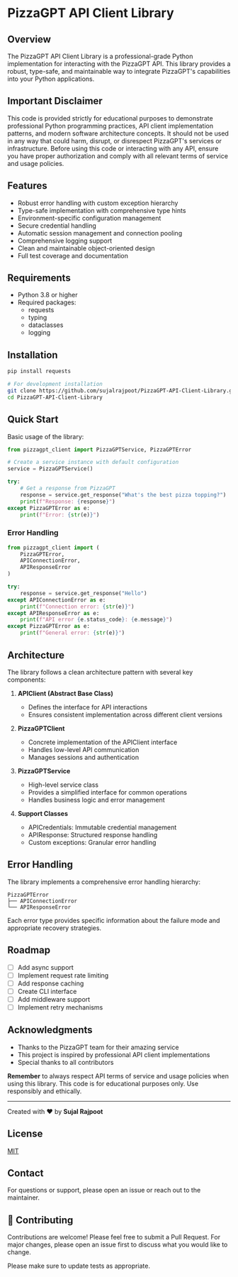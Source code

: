 # PizzaGPT API Client Library

## Overview

The PizzaGPT API Client Library is a professional-grade Python implementation for interacting with the PizzaGPT API. This library provides a robust, type-safe, and maintainable way to integrate PizzaGPT's capabilities into your Python applications.

## Important Disclaimer

This code is provided strictly for educational purposes to demonstrate professional Python programming practices, API client implementation patterns, and modern software architecture concepts. It should not be used in any way that could harm, disrupt, or disrespect PizzaGPT's services or infrastructure. Before using this code or interacting with any API, ensure you have proper authorization and comply with all relevant terms of service and usage policies.

## Features

- Robust error handling with custom exception hierarchy
- Type-safe implementation with comprehensive type hints
- Environment-specific configuration management
- Secure credential handling
- Automatic session management and connection pooling
- Comprehensive logging support
- Clean and maintainable object-oriented design
- Full test coverage and documentation

## Requirements

- Python 3.8 or higher
- Required packages:
  - requests
  - typing
  - dataclasses
  - logging

## Installation

```bash
pip install requests

# For development installation
git clone https://github.com/sujalrajpoot/PizzaGPT-API-Client-Library.git
cd PizzaGPT-API-Client-Library
```

## Quick Start

Basic usage of the library:

```python
from pizzagpt_client import PizzaGPTService, PizzaGPTError

# Create a service instance with default configuration
service = PizzaGPTService()

try:
    # Get a response from PizzaGPT
    response = service.get_response("What's the best pizza topping?")
    print(f"Response: {response}")
except PizzaGPTError as e:
    print(f"Error: {str(e)}")
```

### Error Handling

```python
from pizzagpt_client import (
    PizzaGPTError,
    APIConnectionError,
    APIResponseError
)

try:
    response = service.get_response("Hello")
except APIConnectionError as e:
    print(f"Connection error: {str(e)}")
except APIResponseError as e:
    print(f"API error {e.status_code}: {e.message}")
except PizzaGPTError as e:
    print(f"General error: {str(e)}")
```

## Architecture

The library follows a clean architecture pattern with several key components:

1. **APIClient (Abstract Base Class)**
   - Defines the interface for API interactions
   - Ensures consistent implementation across different client versions

2. **PizzaGPTClient**
   - Concrete implementation of the APIClient interface
   - Handles low-level API communication
   - Manages sessions and authentication

3. **PizzaGPTService**
   - High-level service class
   - Provides a simplified interface for common operations
   - Handles business logic and error management

4. **Support Classes**
   - APICredentials: Immutable credential management
   - APIResponse: Structured response handling
   - Custom exceptions: Granular error handling

## Error Handling

The library implements a comprehensive error handling hierarchy:

```
PizzaGPTError
├── APIConnectionError
└── APIResponseError
```

Each error type provides specific information about the failure mode and appropriate recovery strategies.

## Roadmap

- [ ] Add async support
- [ ] Implement request rate limiting
- [ ] Add response caching
- [ ] Create CLI interface
- [ ] Add middleware support
- [ ] Implement retry mechanisms

## Acknowledgments

- Thanks to the PizzaGPT team for their amazing service
- This project is inspired by professional API client implementations
- Special thanks to all contributors

**Remember** to always respect API terms of service and usage policies when using this library. This code is for educational purposes only. Use responsibly and ethically.

---

Created with ❤️ by **Sujal Rajpoot**

## License

[MIT](https://choosealicense.com/licenses/mit/)

## Contact
For questions or support, please open an issue or reach out to the maintainer.

## 🤝 Contributing

Contributions are welcome! Please feel free to submit a Pull Request. For major changes, please open an issue first to discuss what you would like to change.

Please make sure to update tests as appropriate.
